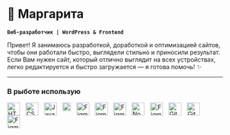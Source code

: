 # 🚀 Маргарита

**`Веб-разработчик | WordPress & Frontend`**

Привет! Я занимаюсь разработкой, доработкой и оптимизацией сайтов, чтобы они работали быстро, выглядели стильно и приносили результат. Если Вам нужен сайт, который отлично выглядит на всех устройствах, легко редактируется и быстро загружается — я готова помочь! ✨

---

### В рыботе использую

<img align="left" alt="HTML" width="30px" style="padding-right:10px;" src="https://cdn.jsdelivr.net/gh/devicons/devicon/icons/html5/html5-plain.svg" />
<img align="left" alt="CSS" width="30px" style="padding-right:10px;" src="https://cdn.jsdelivr.net/gh/devicons/devicon/icons/css3/css3-plain.svg" />
<img align="left" alt="JavaScript" width="30px" style="padding-right:10px;" src="https://cdn.jsdelivr.net/gh/devicons/devicon/icons/javascript/javascript-plain.svg" />
<img align="left" alt="Figma" width="20px" style="padding-right:10px;" src="https://upload.wikimedia.org/wikipedia/commons/3/33/Figma-logo.svg" />
<img align="left" alt="Figma" width="30px" style="padding-right:10px;" src="https://upload.wikimedia.org/wikipedia/commons/9/98/WordPress_blue_logo.svg" />
<img align="left" alt="Figma" width="30px" style="padding-right:10px;" src="https://cdn4.iconfinder.com/data/icons/logos-and-brands/512/109_Elementor_logo_logos-1024.png" />
<img align="left" alt="Figma" width="30px" style="padding-right:10px;" src="https://images.icon-icons.com/2429/PNG/512/tilda_logo_icon_147224.png" />
<img align="left" alt="NodeJS" width="30px" style="padding-right:10px;" src="https://cdn.jsdelivr.net/gh/devicons/devicon/icons/nodejs/nodejs-original.svg" />
<img align="left" alt="Figma" width="30px" style="padding-right:10px; " src="https://cdn.iconscout.com/icon/free/png-512/free-sass-logo-icon-download-in-svg-png-gif-file-formats--technology-social-media-company-brand-vol-6-pack-logos-icons-2945135.png?f=webp&w=512" />
<img align="left" alt="GitHub" width="30px" style="padding-right:10px;" src="https://cdn.jsdelivr.net/gh/devicons/devicon/icons/github/github-original.svg" />
<img align="left" alt="Git" width="30px" style="padding-right:10px;" src="https://cdn.jsdelivr.net/gh/devicons/devicon/icons/git/git-original.svg" />
<img align="left" alt="Figma" width="30px" style="padding-right:10px; " src="https://cdn.pixabay.com/photo/2023/05/08/00/43/chatgpt-7977357_1280.png" />
<br />

#
